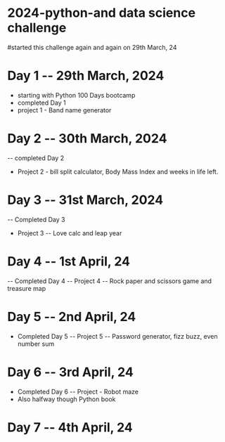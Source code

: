 # 2024-python-and data science challenge
#started this challenge again and again on 29th March, 24

# Day 1 -- 29th March, 2024
- starting with Python 100 Days bootcamp
- completed Day 1 
- project 1 - Band name generator

# Day 2 -- 30th March, 2024
-- completed Day 2
- Project 2 - bill split calculator, Body Mass Index and weeks in life left.

# Day 3 -- 31st March, 2024
-- Completed Day 3
- Project 3 -- Love calc and leap year 

# Day 4 -- 1st April, 24
-- Completed Day 4
-- Project 4 -- Rock paper and scissors game and treasure map

# Day 5 -- 2nd April, 24
- Completed Day 5
-- Project 5 -- Password generator, fizz buzz, even number sum

# Day 6 -- 3rd April, 24
- Completed Day 6
-- Project - Robot maze
- Also halfway though Python book


# Day 7 -- 4th April, 24
